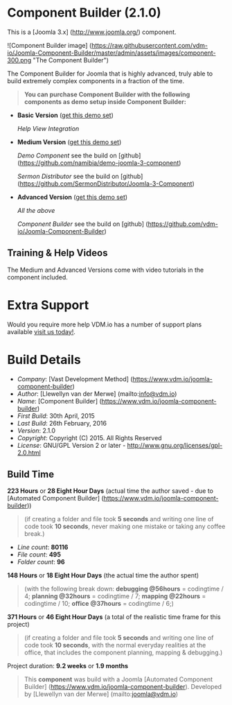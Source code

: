 # Component Builder (2.1.0)

This is a [Joomla 3.x] (http://www.joomla.org/) component.

 ![Component Builder image] (https://raw.githubusercontent.com/vdm-io/Joomla-Component-Builder/master/admin/assets/images/component-300.png "The Component Builder")

The Component Builder for Joomla that is highly advanced, truly able to build extremely complex components in a fraction of the time.

> **You can purchase Component Builder with the following components as demo setup inside Component Builder:**

+ **Basic Version** ([get this demo set](https://www.vdm.io/joomla-component-builder))

    *Help View Integration*

+ **Medium Version** ([get this demo set](https://www.vdm.io/joomla-component-builder))

    *Demo Component* see the build on [github] (https://github.com/namibia/demo-joomla-3-component)

    *Sermon Distributor* see the build on [github] (https://github.com/SermonDistributor/Joomla-3-Component)

+ **Advanced Version** ([get this demo set](https://www.vdm.io/joomla-component-builder))

    *All the above*

    *Component Builder* see the build on [github] (https://github.com/vdm-io/Joomla-Component-Builder)

## Training & Help Videos

The Medium and Advanced Versions come with video tutorials in the component included.

# Extra Support

Would you require more help VDM.io has a number of support plans available [visit us today!](https://www.vdm.io/joomla-component-builder).

# Build Details

+ *Company*: [Vast Development Method] (https://www.vdm.io/joomla-component-builder)
+ *Author*: [Llewellyn van der Merwe] (mailto:info@vdm.io)
+ *Name*: [Component Builder] (https://www.vdm.io/joomla-component-builder)
+ *First Build*: 30th April, 2015
+ *Last Build*: 26th February, 2016
+ *Version*: 2.1.0
+ *Copyright*: Copyright (C) 2015. All Rights Reserved
+ *License*: GNU/GPL Version 2 or later - http://www.gnu.org/licenses/gpl-2.0.html

## Build Time

**223 Hours** or **28 Eight Hour Days** (actual time the author saved -
due to [Automated Component Builder] (https://www.vdm.io/joomla-component-builder))

> (if creating a folder and file took **5 seconds** and writing one line of code took **10 seconds**,
> never making one mistake or taking any coffee break.)

+ *Line count*: **80116**
+ *File count*: **495**
+ *Folder count*: **96**

**148 Hours** or **18 Eight Hour Days** (the actual time the author spent)

> (with the following break down:
> **debugging @56hours** = codingtime / 4;
> **planning @32hours** = codingtime / 7;
> **mapping @22hours** = codingtime / 10;
> **office @37hours** = codingtime / 6;)

**371 Hours** or **46 Eight Hour Days**
(a total of the realistic time frame for this project)

> (if creating a folder and file took **5 seconds** and writing one line of code took **10 seconds**,
> with the normal everyday realities at the office, that includes the component planning, mapping & debugging.)

Project duration: **9.2 weeks** or **1.9 months**

> This **component** was build with a Joomla [Automated Component Builder] (https://www.vdm.io/joomla-component-builder).
> Developed by [Llewellyn van der Merwe] (mailto:joomla@vdm.io)